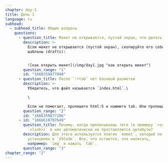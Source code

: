 ```yaml
---
chapter: day-1
title: День 1
language: ru
subhead:
  - subhead_title: Общие вопросы
    questions:
      - question_title: Макет не открывается, пустой экран, что делать?
        description: >-
          Если макет не открывается (пустой экран), скопируйте его себе в
          шаблоны (drafts):


          ![как открыть макет](/img/day1.jpg "как открыть макет")
        question_range: "1"
        id: "1666359877049"
      - question_title: П﻿осле `!+tab` нет базовой разметки
        description: >-
          Убедитесь, что файл называется `index.html`.\

          \

          Если не помогает, пропишите html:5 и нажмите tab. Или пропишите просто html и из выпадающего списка выберите html:5 (в редакторе кода в файле `index.html`).
        question_range: "2"
        id: "1666359877106"
      - id: "1666610707649"
        question_title: П﻿очему, когда прописываешь теги (к примеру `<a>`, `<img>` или
          `<link>)` в них автоматически не проставляются артибуты?
        description: Для этого используется плагин `emmet`, который по умолчанию уже
          установлен в `VSCode`. Все, что остается, это написать,
          например: `img` и нажать `tab`.
        question_range: "3"
chapter_range: "2"
---
```

